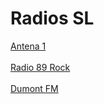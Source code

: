 # Radios SL

<a href="http://stm34.conectastm.com:9596/stream">Antena 1 </a><br><br>
<a href="https://f62.fabricahost.com.br/89aradiorockgo?f=1691257699N01H73D0YZPP2XG3E8M6XYAR5SN&tid=01H73CD1MW7B8HRGXXRAEHCQA4">Radio 89 Rock</a><br><br>
<a href="https://rrdns-dumont.webnow.com.br/dumont.mp3">Dumont FM</a><br><br>
